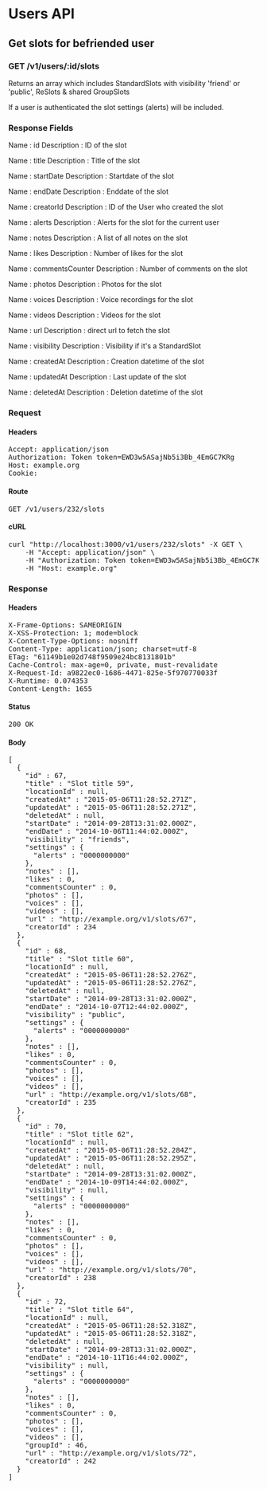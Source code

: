 # Users API

## Get slots for befriended user

### GET /v1/users/:id/slots

Returns an array which includes StandardSlots with visibility &#39;friend&#39; or &#39;public&#39;, ReSlots &amp; shared GroupSlots

If a user is authenticated the slot settings (alerts) will be included.

### Response Fields

Name : id
Description : ID of the slot

Name : title
Description : Title of the slot

Name : startDate
Description : Startdate of the slot

Name : endDate
Description : Enddate of the slot

Name : creatorId
Description : ID of the User who created the slot

Name : alerts
Description : Alerts for the slot for the current user

Name : notes
Description : A list of all notes on the slot

Name : likes
Description : Number of likes for the slot

Name : commentsCounter
Description : Number of comments on the slot

Name : photos
Description : Photos for the slot

Name : voices
Description : Voice recordings for the slot

Name : videos
Description : Videos for the slot

Name : url
Description : direct url to fetch the slot

Name : visibility
Description : Visibility if it&#39;s a StandardSlot

Name : createdAt
Description : Creation datetime of the slot

Name : updatedAt
Description : Last update of the slot

Name : deletedAt
Description : Deletion datetime of the slot

### Request

#### Headers

<pre>Accept: application/json
Authorization: Token token=EWD3w5ASajNb5i3Bb_4EmGC7KRg
Host: example.org
Cookie: </pre>

#### Route

<pre>GET /v1/users/232/slots</pre>

#### cURL

<pre class="request">curl &quot;http://localhost:3000/v1/users/232/slots&quot; -X GET \
	-H &quot;Accept: application/json&quot; \
	-H &quot;Authorization: Token token=EWD3w5ASajNb5i3Bb_4EmGC7KRg&quot; \
	-H &quot;Host: example.org&quot;</pre>

### Response

#### Headers

<pre>X-Frame-Options: SAMEORIGIN
X-XSS-Protection: 1; mode=block
X-Content-Type-Options: nosniff
Content-Type: application/json; charset=utf-8
ETag: &quot;61149b1e02d748f9509e24bc8131801b&quot;
Cache-Control: max-age=0, private, must-revalidate
X-Request-Id: a9822ec0-1686-4471-825e-5f970770033f
X-Runtime: 0.074353
Content-Length: 1655</pre>

#### Status

<pre>200 OK</pre>

#### Body

<pre>[
  {
    "id" : 67,
    "title" : "Slot title 59",
    "locationId" : null,
    "createdAt" : "2015-05-06T11:28:52.271Z",
    "updatedAt" : "2015-05-06T11:28:52.271Z",
    "deletedAt" : null,
    "startDate" : "2014-09-28T13:31:02.000Z",
    "endDate" : "2014-10-06T11:44:02.000Z",
    "visibility" : "friends",
    "settings" : {
      "alerts" : "0000000000"
    },
    "notes" : [],
    "likes" : 0,
    "commentsCounter" : 0,
    "photos" : [],
    "voices" : [],
    "videos" : [],
    "url" : "http://example.org/v1/slots/67",
    "creatorId" : 234
  },
  {
    "id" : 68,
    "title" : "Slot title 60",
    "locationId" : null,
    "createdAt" : "2015-05-06T11:28:52.276Z",
    "updatedAt" : "2015-05-06T11:28:52.276Z",
    "deletedAt" : null,
    "startDate" : "2014-09-28T13:31:02.000Z",
    "endDate" : "2014-10-07T12:44:02.000Z",
    "visibility" : "public",
    "settings" : {
      "alerts" : "0000000000"
    },
    "notes" : [],
    "likes" : 0,
    "commentsCounter" : 0,
    "photos" : [],
    "voices" : [],
    "videos" : [],
    "url" : "http://example.org/v1/slots/68",
    "creatorId" : 235
  },
  {
    "id" : 70,
    "title" : "Slot title 62",
    "locationId" : null,
    "createdAt" : "2015-05-06T11:28:52.284Z",
    "updatedAt" : "2015-05-06T11:28:52.295Z",
    "deletedAt" : null,
    "startDate" : "2014-09-28T13:31:02.000Z",
    "endDate" : "2014-10-09T14:44:02.000Z",
    "visibility" : null,
    "settings" : {
      "alerts" : "0000000000"
    },
    "notes" : [],
    "likes" : 0,
    "commentsCounter" : 0,
    "photos" : [],
    "voices" : [],
    "videos" : [],
    "url" : "http://example.org/v1/slots/70",
    "creatorId" : 238
  },
  {
    "id" : 72,
    "title" : "Slot title 64",
    "locationId" : null,
    "createdAt" : "2015-05-06T11:28:52.318Z",
    "updatedAt" : "2015-05-06T11:28:52.318Z",
    "deletedAt" : null,
    "startDate" : "2014-09-28T13:31:02.000Z",
    "endDate" : "2014-10-11T16:44:02.000Z",
    "visibility" : null,
    "settings" : {
      "alerts" : "0000000000"
    },
    "notes" : [],
    "likes" : 0,
    "commentsCounter" : 0,
    "photos" : [],
    "voices" : [],
    "videos" : [],
    "groupId" : 46,
    "url" : "http://example.org/v1/slots/72",
    "creatorId" : 242
  }
]</pre>
